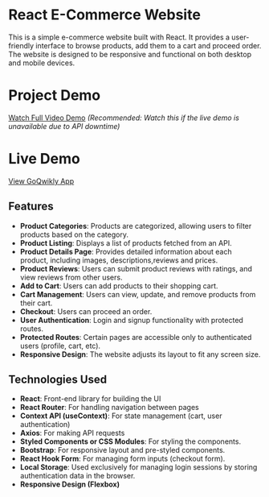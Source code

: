 # React E-Commerce Website
This is a simple e-commerce website built with React. It provides a user-friendly interface to browse products, add them to a cart and proceed order. The website is designed to be responsive and functional on both desktop and mobile devices.

# Project Demo
[Watch Full Video Demo](https://drive.google.com/file/d/1yBmtqvSSdrDd53m5w0gubuOvgxO-g7pl/view?usp=drive_link)
*(Recommended: Watch this if the live demo is unavailable due to API downtime)*  

# Live Demo
[View GoQwikly App](https://goqwikly.onrender.com)

## Features

- **Product Categories**: Products are categorized, allowing users to filter products based on the category.
- **Product Listing**: Displays a list of products fetched from an API.
- **Product Details Page**: Provides detailed information about each product, including images, descriptions,reviews and prices.
- **Product Reviews**: Users can submit product reviews with ratings, and view reviews from other users.
- **Add to Cart**: Users can add products to their shopping cart.
- **Cart Management**: Users can view, update, and remove products from their cart.
- **Checkout**: Users can proceed an order.
- **User Authentication**: Login and signup functionality with protected routes.
- **Protected Routes**: Certain pages are accessible only to authenticated users (profile, cart, etc).
- **Responsive Design**: The website adjusts its layout to fit any screen size.

## Technologies Used
- **React**: Front-end library for building the UI
- **React Router**: For handling navigation between pages
- **Context API (useContext)**: For state management (cart, user authentication)
- **Axios**: For making API requests
- **Styled Components or CSS Modules**: For styling the components.
- **Bootstrap**: For responsive layout and pre-styled components.
- **React Hook Form**: For managing form inputs (checkout form).
- **Local Storage**: Used exclusively for managing login sessions by storing authentication data in the browser.
- **Responsive Design (Flexbox)**
